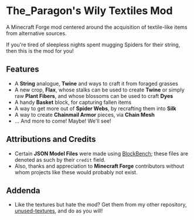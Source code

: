 # The_Paragon's Wily Textiles Mod
A Minecraft Forge mod centered around the acquisition of textile-like items from alternative sources.

If you're tired of sleepless nights spent mugging Spiders for their string, then this is the mod for you!

## Features
* A **String** analogue, **Twine** and ways to craft it from foraged grasses
* A new crop, **Flax**, whose stalks can be used to create **Twine** or simply raw **Plant Fibers**, and whose blossoms can be used to craft **Dyes**
* A handy **Basket** block, for capturing fallen items
* A way to get more out of **Spider Webs**, by recrafting them into **Silk**
* A way to create **Chainmail Armor** pieces, via **Chain Mesh**
* ... And more to come! Maybe! We'll see!

## Attributions and Credits
* Certain **JSON Model Files** were made using [BlockBench](https://blockbench.net); these files are denoted as such by their `credit` field.
* Also, thanks and appreciation to **Minecraft Forge** contributors without whom projects like these would probably not exist.

## Addenda
* Like the textures but hate the mod? Get them from my other repository, [unused-textures](https://github.com/malcolmriley/unused-textures), and do as you will!
